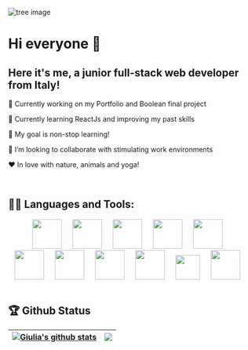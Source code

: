 ![tree image](https://i.stack.imgur.com/BhAwr.jpg)


# Hi everyone 👋


## Here it's me, a junior full-stack web developer from Italy!

🔭 Currently working on my Portfolio and Boolean final project

🌱 Currently learning ReactJs and improving my past skills

🥅 My goal is non-stop learning!

👯 I’m looking to collaborate with stimulating work environments

&hearts; In love with nature, animals and yoga!

<br>


## 👨‍💻 Languages and Tools:

<div align="center">

<img src="https://github.com/Subhampreet/Subhampreet/blob/master/logos/html.png?raw=true" height="60" width="60">
  <a target="blank"> </a>
<img src="https://github.com/Subhampreet/Subhampreet/blob/master/logos/css.png?raw=true" height="60" width="60">
  <a target="blank"> </a>
<img src="https://github.com/Subhampreet/Subhampreet/blob/master/logos/bootstrap.png?raw=true" height="60" width="60">
  <a target="blank"> </a>
<img src="https://upload.wikimedia.org/wikipedia/commons/9/96/Sass_Logo_Color.svg" height="60" width="60">
  <a target="blank"> </a>
<img src="https://github.com/Subhampreet/Subhampreet/blob/master/logos/JS.png?raw=true" height="60" width="60">
  <a target="blank"> </a>

 <br>
 

<img src="https://upload.wikimedia.org/wikipedia/commons/9/95/Vue.js_Logo_2.svg" height="60" width="60">
  <a target="blank"> </a>
<img src="https://upload.wikimedia.org/wikipedia/commons/thumb/a/a7/React-icon.svg/220px-React-icon.svg.png" height="60" width="60">
  <a target="blank"> </a>
<img src="https://upload.wikimedia.org/wikipedia/commons/9/9a/Laravel.svg" height="60" width="60">
  <a target="blank"> </a>
<img src="https://upload.wikimedia.org/wikipedia/en/d/dd/MySQL_logo.svg" height="60" width="60">
  <a target="blank"> </a>
<img src="https://upload.wikimedia.org/wikipedia/commons/thumb/2/27/PHP-logo.svg/2560px-PHP-logo.svg.png" height="50">
  <a target="blank"> </a>
<img src="https://github.com/Subhampreet/Subhampreet/blob/master/logos/git.png?raw=true" height="60" width="60">
  <a target="blank"> </a>
 
</div>

<br>


## 🏆 Github Status
| <a href="https://github.com/giuliasossai/github-readme-stats"><img align="center" src="https://github-readme-stats.vercel.app/api?username=giuliasossai&show_icons=true&include_all_commits=true&theme=buefy&hide_border=true" alt="Giulia's github stats" /></a> | <a href="https://github.com/giuliasossai/github-readme-stats"><img align="center" src="https://github-readme-stats.vercel.app/api/top-langs/?username=giuliasossai&layout=compact&theme=buefy&hide_border=true" /></a> |
| ------------- | ------------- |

<br>

